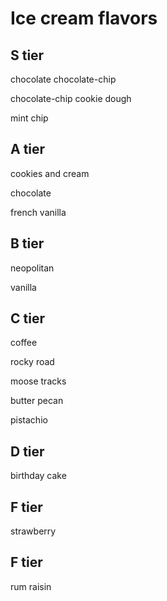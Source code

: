 # Ice cream flavors

## S tier

chocolate chocolate-chip

chocolate-chip cookie dough

mint chip

## A tier

cookies and cream

chocolate

french vanilla

## B tier

neopolitan

vanilla

## C tier

coffee

rocky road

moose tracks

butter pecan

pistachio

## D tier

birthday cake

## F tier

strawberry

## F tier

rum raisin
